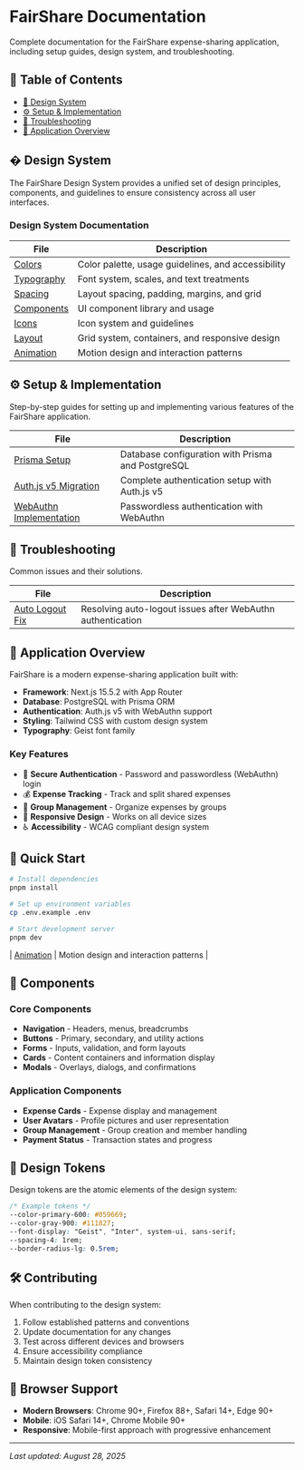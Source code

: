 # FairShare Documentation

Complete documentation for the FairShare expense-sharing application, including setup guides, design system, and troubleshooting.

## 📖 Table of Contents

- [🎨 Design System](#-design-system)
- [⚙️ Setup & Implementation](#%EF%B8%8F-setup--implementation)
- [🔧 Troubleshooting](#-troubleshooting)
- [📱 Application Overview](#-application-overview)

## � Design System

The FairShare Design System provides a unified set of design principles, components, and guidelines to ensure consistency across all user interfaces.

### Design System Documentation

| File | Description |
|------|-------------|
| [Colors](./design-system/colors.md) | Color palette, usage guidelines, and accessibility |
| [Typography](./design-system/typography.md) | Font system, scales, and text treatments |
| [Spacing](./design-system/spacing.md) | Layout spacing, padding, margins, and grid |
| [Components](./design-system/components.md) | UI component library and usage |
| [Icons](./design-system/icons.md) | Icon system and guidelines |
| [Layout](./design-system/layout.md) | Grid system, containers, and responsive design |
| [Animation](./design-system/animation.md) | Motion design and interaction patterns |

## ⚙️ Setup & Implementation

Step-by-step guides for setting up and implementing various features of the FairShare application.

| File | Description |
|------|-------------|
| [Prisma Setup](./setup/PRISMA_SETUP.md) | Database configuration with Prisma and PostgreSQL |
| [Auth.js v5 Migration](./setup/AUTHJS_V5_MIGRATION.md) | Complete authentication setup with Auth.js v5 |
| [WebAuthn Implementation](./setup/WEBAUTHN_IMPLEMENTATION.md) | Passwordless authentication with WebAuthn |

## 🔧 Troubleshooting

Common issues and their solutions.

| File | Description |
|------|-------------|
| [Auto Logout Fix](./troubleshooting/AUTO_LOGOUT_FIX.md) | Resolving auto-logout issues after WebAuthn authentication |

## 📱 Application Overview

FairShare is a modern expense-sharing application built with:

- **Framework**: Next.js 15.5.2 with App Router
- **Database**: PostgreSQL with Prisma ORM
- **Authentication**: Auth.js v5 with WebAuthn support
- **Styling**: Tailwind CSS with custom design system
- **Typography**: Geist font family

### Key Features

- 🔐 **Secure Authentication** - Password and passwordless (WebAuthn) login
- 💰 **Expense Tracking** - Track and split shared expenses
- 👥 **Group Management** - Organize expenses by groups
- 📱 **Responsive Design** - Works on all device sizes
- ♿ **Accessibility** - WCAG compliant design system

## 🚀 Quick Start

```bash
# Install dependencies
pnpm install

# Set up environment variables
cp .env.example .env

# Start development server
pnpm dev
```
| [Animation](./animation.md)   | Motion design and interaction patterns             |

## 🧩 Components

### Core Components

- **Navigation** - Headers, menus, breadcrumbs
- **Buttons** - Primary, secondary, and utility actions
- **Forms** - Inputs, validation, and form layouts
- **Cards** - Content containers and information display
- **Modals** - Overlays, dialogs, and confirmations

### Application Components

- **Expense Cards** - Expense display and management
- **User Avatars** - Profile pictures and user representation
- **Group Management** - Group creation and member handling
- **Payment Status** - Transaction states and progress

## 🎨 Design Tokens

Design tokens are the atomic elements of the design system:

```css
/* Example tokens */
--color-primary-600: #059669;
--color-gray-900: #111827;
--font-display: "Geist", "Inter", system-ui, sans-serif;
--spacing-4: 1rem;
--border-radius-lg: 0.5rem;
```

## 🛠 Contributing

When contributing to the design system:

1. Follow established patterns and conventions
2. Update documentation for any changes
3. Test across different devices and browsers
4. Ensure accessibility compliance
5. Maintain design token consistency

## 📱 Browser Support

- **Modern Browsers**: Chrome 90+, Firefox 88+, Safari 14+, Edge 90+
- **Mobile**: iOS Safari 14+, Chrome Mobile 90+
- **Responsive**: Mobile-first approach with progressive enhancement

---

_Last updated: August 28, 2025_
